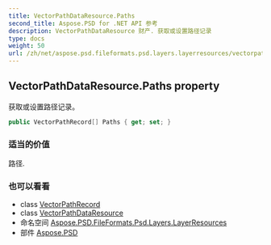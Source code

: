 ```yaml
---
title: VectorPathDataResource.Paths
second_title: Aspose.PSD for .NET API 参考
description: VectorPathDataResource 财产. 获取或设置路径记录
type: docs
weight: 50
url: /zh/net/aspose.psd.fileformats.psd.layers.layerresources/vectorpathdataresource/paths/
---
```

## VectorPathDataResource.Paths property

获取或设置路径记录。

```csharp
public VectorPathRecord[] Paths { get; set; }
```

### 适当的价值

路径.

### 也可以看看

* class [VectorPathRecord](../../../aspose.psd.fileformats.core.vectorpaths/vectorpathrecord/)
* class [VectorPathDataResource](../)
* 命名空间 [Aspose.PSD.FileFormats.Psd.Layers.LayerResources](../../vectorpathdataresource/)
* 部件 [Aspose.PSD](../../../)


